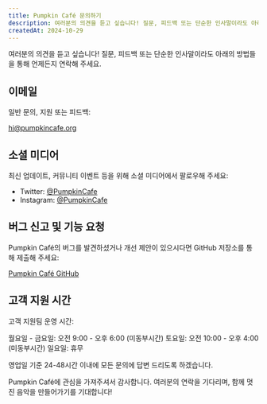 ```yaml
---
title: Pumpkin Café 문의하기
description: 여러분의 의견을 듣고 싶습니다! 질문, 피드백 또는 단순한 인사말이라도 아래의 방법들을 통해 언제든지 연락해 주세요.
createdAt: 2024-10-29
---
```


여러분의 의견을 듣고 싶습니다! 질문, 피드백 또는 단순한 인사말이라도 아래의 방법들을 통해 언제든지 연락해 주세요.

## 이메일

일반 문의, 지원 또는 피드백:

[hi@pumpkincafe.org](mailto:hi@pumpkincafe.org)

## 소셜 미디어

최신 업데이트, 커뮤니티 이벤트 등을 위해 소셜 미디어에서 팔로우해 주세요:

- Twitter: [@PumpkinCafe](https://twitter.com/pumpkin-cafe)
- Instagram: [@PumpkinCafe](https://instagram.com/pumpkin-cafe)

## 버그 신고 및 기능 요청

Pumpkin Café의 버그를 발견하셨거나 개선 제안이 있으시다면 GitHub 저장소를 통해 제출해 주세요:

[Pumpkin Café GitHub](https://github.com/ZissyW/pumpkin-cafe)

## 고객 지원 시간

고객 지원팀 운영 시간:

월요일 - 금요일: 오전 9:00 - 오후 6:00 (미동부시간)
토요일: 오전 10:00 - 오후 4:00 (미동부시간)
일요일: 휴무

영업일 기준 24-48시간 이내에 모든 문의에 답변 드리도록 하겠습니다.

Pumpkin Café에 관심을 가져주셔서 감사합니다. 여러분의 연락을 기다리며, 함께 멋진 음악을 만들어가기를 기대합니다! 